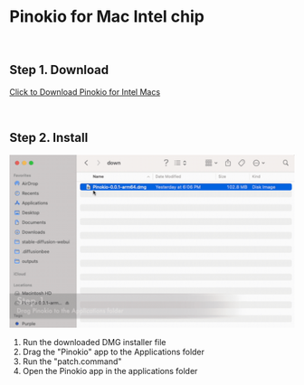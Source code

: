 # Pinokio for Mac Intel chip

<br>

## Step 1. Download

<a href="https://github.com/pinokiocomputer/pinokio/releases/download/0.1.17/Pinokio-0.1.17.dmg" class='btn'>Click to Download Pinokio for Intel Macs</a>

<br>

## Step 2. Install

![macinstall.gif](macinstall.gif)

1. Run the downloaded DMG installer file
2. Drag the "Pinokio" app to the Applications folder
3. Run the "patch.command"
4. Open the Pinokio app in the applications folder
